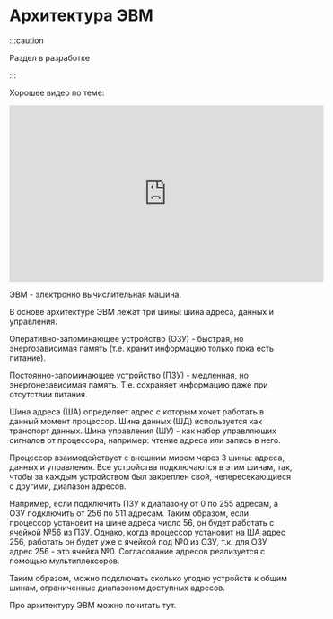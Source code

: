 # Архитектура ЭВМ
:::caution

Раздел в разработке

:::

Хорошее видео по теме:

<iframe width="560" height="315" src="https://www.youtube.com/embed/-knefdASOz8" title="YouTube video player" frameborder="0" allow="accelerometer; autoplay; clipboard-write; encrypted-media; gyroscope; picture-in-picture; web-share" allowfullscreen></iframe>

ЭВМ - электронно вычислительная машина.

В основе архитектуре ЭВМ лежат три шины: шина адреса, данных и управления.

Оперативно-запоминающее устройство (ОЗУ) - быстрая, но энергозависимая память (т.е. хранит информацию только пока есть питание).

Постоянно-запоминающее устройство (ПЗУ) - медленная, но энергонезависимая память. Т.е. сохраняет информацию даже при отсутствии питания.

Шина адреса (ША) определяет адрес с которым хочет работать в данный момент процессор. Шина данных (ШД) используется как транспорт данных. Шина управления (ШУ) - как набор управляющих сигналов от процессора, например: чтение адреса или запись в него.

Процессор взаимодействует с внешним миром через 3 шины: адреса, данных и управления. Все устройства подключаются в этим шинам, так, чтобы за каждым устройством был закреплен свой, непересекающиеся с другими, диапазон адресов.

Например, если подключить ПЗУ к диапазону от 0 по 255 адресам, а ОЗУ подключить от 256 по 511 адресам. Таким образом, если процессор установит на шине адреса число 56, он будет работать с ячейкой №56 из ПЗУ. Однако, когда процессор установит на ША адрес 256, работать он будет уже с ячейкой под №0 из ОЗУ, т.к. для ОЗУ адрес 256 - это ячейка №0. Согласование адресов реализуется с помощью мультиплексоров.

Таким образом, можно подключать сколько угодно устройств к общим шинам, ограниченные диапазоном доступных адресов.

Про архитектуру ЭВМ можно почитать тут.
